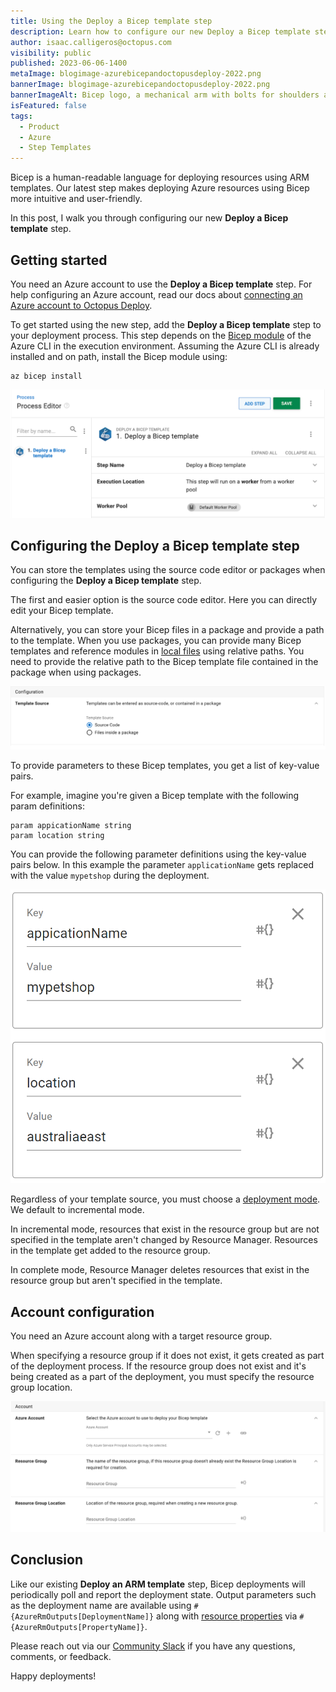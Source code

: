 ```yaml
---
title: Using the Deploy a Bicep template step
description: Learn how to configure our new Deploy a Bicep template step
author: isaac.calligeros@octopus.com
visibility: public
published: 2023-06-06-1400
metaImage: blogimage-azurebicepandoctopusdeploy-2022.png
bannerImage: blogimage-azurebicepandoctopusdeploy-2022.png
bannerImageAlt: Bicep logo, a mechanical arm with bolts for shoulders and elbow.
isFeatured: false
tags:
  - Product
  - Azure
  - Step Templates
---
```


Bicep is a human-readable language for deploying resources using ARM templates. Our latest step makes deploying Azure resources using Bicep more intuitive and user-friendly. 

In this post, I walk you through configuring our new **Deploy a Bicep template** step.

## Getting started

You need an Azure account to use the **Deploy a Bicep template** step. For help configuring an Azure account, read our docs about [connecting an Azure account to Octopus Deploy](https://octopus.com/docs/infrastructure/accounts/azure#azure-service-principal). 

To get started using the new step, add the **Deploy a Bicep template** step to your deployment process. This step depends on the [Bicep module](https://learn.microsoft.com/en-us/azure/azure-resource-manager/bicep/install) of the Azure CLI in the execution environment. Assuming the Azure CLI is already installed and on path, install the Bicep module using:

```
az bicep install
```

![Deploy a Bicep Template process editor](bicep-process-editor.png "width=500")

## Configuring the Deploy a Bicep template step

You can store the templates using the source code editor or packages when configuring the **Deploy a Bicep template** step.
 
The first and easier option is the source code editor. Here you can directly edit your Bicep template. 

Alternatively, you can store your Bicep files in a package and provide a path to the template. When you use packages, you can provide many Bicep templates and reference modules in [local files](https://learn.microsoft.com/en-us/azure/azure-resource-manager/bicep/modules#local-file) using relative paths. You need to provide the relative path to the Bicep template file contained in the package when using packages.

![Code Editor or Package Selector](codeeditor-or-package-selector.png "width=500")

To provide parameters to these Bicep templates, you get a list of key-value pairs.

For example, imagine you're given a Bicep template with the following param definitions:

```
param appicationName string
param location string
```
You can provide the following parameter definitions using the key-value pairs below. In this example the parameter `applicationName` gets replaced with the value `mypetshop` during the deployment.

![Bicep Parameters](bicep-parameters.png "width=500")

Regardless of your template source, you must choose a [deployment mode](https://learn.microsoft.com/en-us/azure/azure-resource-manager/templates/deployment-modes). We default to incremental mode. 

In incremental mode, resources that exist in the resource group but are not specified in the template aren't changed by Resource Manager. Resources in the template get added to the resource group. 

In complete mode, Resource Manager deletes resources that exist in the resource group but aren't specified in the template.

## Account configuration

You need an Azure account along with a target resource group.

When specifying a resource group if it does not exist, it gets created as part of the deployment process. If the resource group does not exist and it's being created as a part of the deployment, you must specify the resource group location.

![Bicep Account Configuration](bicep-account.png "width=500")

## Conclusion

Like our existing **Deploy an ARM template** step, Bicep deployments will periodically poll and report the deployment state. Output parameters such as the deployment name are available using `#{AzureRmOutputs[DeploymentName]}` along with [resource properties](https://learn.microsoft.com/en-us/azure/azure-resource-manager/templates/template-functions-deployment#example) via `#{AzureRmOutputs[PropertyName]}`. 

Please reach out via our [Community Slack](https://octopus.com/slack) if you have any questions, comments, or feedback.

Happy deployments!